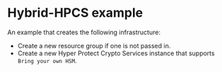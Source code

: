 # Hybrid-HPCS example

An example that creates the following infrastructure:

 - Create a new resource group if one is not passed in.
 - Create a new Hyper Protect Crypto Services instance that supports `Bring your own HSM`.
